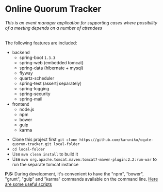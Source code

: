 # Online Quorum Tracker
###### This is an event manager application for supporting cases where possibility of a meeting depends on a number of attendees

The following features are included:

* backend
    * spring-boot `1.3.3`
    * spring-web (embedded tomcat)
    * spring-data (hibernate + mysql)
    * flyway
    * quartz-scheduler
    * spring-test (assertj separately)
    * spring-logging
    * spring-security
    * spring-mail
* frontend
    * node.js
    * npm
    * bower
    * gulp
    * karma

- Clone this project first `git clone https://github.com/karuniko/oqute-quorum-tracker.git local-folder`
- `cd local-folder`
- Use `mvn clean install` to build it
- Use `mvn org.apache.tomcat.maven:tomcat7-maven-plugin:2.2:run-war` to run the separate tomcat instance

**P.S:** During development, it's convenient to have the "npm", "bower", "grunt", "gulp" and "karma" commands available on the command line.
[Here are some useful scripts](https://github.com/eirslett/frontend-maven-plugin/tree/master/frontend-maven-plugin/src/it/example%20project/helper-scripts)
